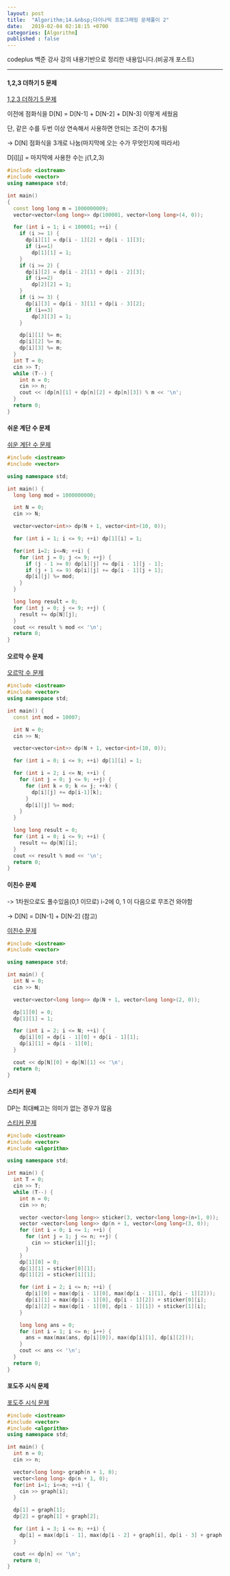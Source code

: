 ```yaml
---
layout: post
title:  "Algorithm;14.&nbsp;다이나믹 프로그래밍 문제풀이 2"
date:   2019-02-04 02:18:15 +0700
categories: [Algorithm]
published : false
---
```


codeplus 백준 강사 강의 내용기반으로 정리한 내용입니다.(비공개 포스트)

---

#### 1,2,3 더하기 5 문제

[1,2,3 더하기 5 문제](https://www.acmicpc.net/problem/15990)

이전에 점화식을 D[N] = D[N-1] + D[N-2] + D[N-3] 이렇게 세웠음

단, 같은 수를 두번 이상 연속해서 사용하면 안되는 조건이 추가됨

-> D[N] 점화식을 3개로 나눔(마지막에 오는 수가 무엇인지에 따라서)

D[i][j] = 마지막에 사용한 수는 j(1,2,3)

``` cpp
#include <iostream>
#include <vector>
using namespace std;

int main()
{
  const long long m = 1000000009;
  vector<vector<long long>> dp(100001, vector<long long>(4, 0));

  for (int i = 1; i < 100001; ++i) {
    if (i >= 1) {
      dp[i][1] = dp[i - 1][2] + dp[i - 1][3];
      if (i==1)
        dp[1][1] = 1;
    }
    if (i >= 2) {
      dp[i][2] = dp[i - 2][1] + dp[i - 2][3];
      if (i==2)
        dp[2][2] = 1;
    }
    if (i >= 3) {
      dp[i][3] = dp[i - 3][1] + dp[i - 3][2];
      if (i==3)
        dp[3][3] = 1;
    }

    dp[i][1] %= m;
    dp[i][2] %= m;
    dp[i][3] %= m;
  }
  int T = 0;
  cin >> T;
  while (T--) {
    int n = 0;
    cin >> n;
    cout << (dp[n][1] + dp[n][2] + dp[n][3]) % m << '\n';
  }
  return 0;
}
```

#### 쉬운 계단 수 문제

[쉬운 계단 수 문제](https://www.acmicpc.net/problem/10844)

``` cpp
#include <iostream>
#include <vector>

using namespace std;

int main() {
  long long mod = 1000000000;

  int N = 0;
  cin >> N;

  vector<vector<int>> dp(N + 1, vector<int>(10, 0));

  for (int i = 1; i <= 9; ++i) dp[1][i] = 1;

  for(int i=2; i<=N; ++i) {
    for (int j = 0; j <= 9; ++j) {
      if (j - 1 >= 0) dp[i][j] += dp[i - 1][j - 1];
      if (j + 1 <= 9) dp[i][j] += dp[i - 1][j + 1];
      dp[i][j] %= mod;
    }
  }

  long long result = 0;
  for (int j = 0; j <= 9; ++j) {
    result += dp[N][j];
  }
  cout << result % mod << '\n';
  return 0;
}
```

#### 오르막 수 문제

[오르막 수 문제](https://www.acmicpc.net/problem/11057)

``` cpp
#include <iostream>
#include <vector>
using namespace std;

int main() {
  const int mod = 10007;

  int N = 0;
  cin >> N;

  vector<vector<int>> dp(N + 1, vector<int>(10, 0));

  for (int i = 0; i <= 9; ++i) dp[1][i] = 1;

  for (int i = 2; i <= N; ++i) {
    for (int j = 0; j <= 9; ++j) {
      for (int k = 0; k <= j; ++k) {
        dp[i][j] += dp[i-1][k];
      }
      dp[i][j] %= mod;
    }
  }

  long long result = 0;
  for (int i = 0; i <= 9; ++i) {
    result += dp[N][i];
  }
  cout << result % mod << '\n';
  return 0;
}
```

#### 이친수 문제

-> 1차원으로도 풀수있음(0,1 이므로) i-2에 0, 1 이 다음으로 무조건 와야함

-> D[N] = D[N-1] + D[N-2] (참고)

[이친수 문제](https://www.acmicpc.net/problem/2193)

``` cpp
#include <iostream>
#include <vector>

using namespace std;

int main() {
  int N = 0;
  cin >> N;

  vector<vector<long long>> dp(N + 1, vector<long long>(2, 0));

  dp[1][0] = 0;
  dp[1][1] = 1;

  for (int i = 2; i <= N; ++i) {
    dp[i][0] = dp[i - 1][0] + dp[i - 1][1];
    dp[i][1] = dp[i - 1][0];
  }

  cout << dp[N][0] + dp[N][1] << '\n';
  return 0;
}
```

#### 스티커 문제

DP는 최대빼고는 의미가 없는 경우가 많음

[스티커 문제](https://www.acmicpc.net/problem/9465)

``` cpp
#include <iostream>
#include <vector>
#include <algorithm>

using namespace std;

int main() {
  int T = 0;
  cin >> T;
  while (T--) {
    int n = 0;
    cin >> n;

    vector <vector<long long>> sticker(3, vector<long long>(n+1, 0));
    vector <vector<long long>> dp(n + 1, vector<long long>(3, 0));
    for (int i = 0; i <= 1; ++i) {
      for (int j = 1; j <= n; ++j) {
        cin >> sticker[i][j];
      }
    }
    dp[1][0] = 0;
    dp[1][1] = sticker[0][1];
    dp[1][2] = sticker[1][1];

    for (int i = 2; i <= n; ++i) {
      dp[i][0] = max(dp[i - 1][0], max(dp[i - 1][1], dp[i - 1][2]));
      dp[i][1] = max(dp[i - 1][0], dp[i - 1][2]) + sticker[0][i];
      dp[i][2] = max(dp[i - 1][0], dp[i - 1][1]) + sticker[1][i];
    }

    long long ans = 0;
    for (int i = 1; i <= n; i++) {
      ans = max(max(ans, dp[i][0]), max(dp[i][1], dp[i][2]));
    }
    cout << ans << '\n';
  }
  return 0;
}
```

#### 포도주 시식 문제

[포도주 시식 문제](https://www.acmicpc.net/problem/2156)

``` cpp
#include <iostream>
#include <vector>
#include <algorithm>
using namespace std;

int main() {
  int n = 0;
  cin >> n;

  vector<long long> graph(n + 1, 0);
  vector<long long> dp(n + 1, 0);
  for(int i=1; i<=n; ++i) {
    cin >> graph[i];
  }

  dp[1] = graph[1];
  dp[2] = graph[1] + graph[2];

  for (int i = 3; i <= n; ++i) {
    dp[i] = max(dp[i - 1], max(dp[i - 2] + graph[i], dp[i - 3] + graph[i - 1] + graph[i]));
  }

  cout << dp[n] << '\n';
  return 0;
}
```